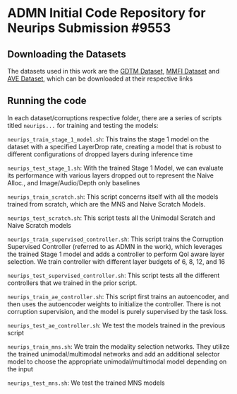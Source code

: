 # ADMN Initial Code Repository for Neurips Submission #9553


## Downloading the Datasets
The datasets used in this work are the [GDTM Dataset](https://github.com/nesl/GDTM), [MMFI Dataset](https://ntu-aiot-lab.github.io/mm-fi) and [AVE Dataset](https://sites.google.com/view/audiovisualresearch), which can be downloaded at their respective links


## Running the code

In each dataset/corruptions respective folder, there are a series of scripts titled `neurips...` for training and testing the models:

`neurips_train_stage_1_model.sh`: This trains the stage 1 model on the dataset with a specified LayerDrop rate, creating a model that is robust to different configurations of dropped layers during inference time

`neurips_test_stage_1.sh`: With the trained Stage 1 Model, we can evaluate its performance with various layers dropped out to represent the Naive Alloc., and Image/Audio/Depth only baselines

`neurips_train_scratch.sh`: This script concerns itself with all the models trained from scratch, which are the MNS and Naive Scratch Models.

`neurips_test_scratch.sh`: This script tests all the Unimodal Scratch and Naive Scratch models

`neurips_train_supervised_controller.sh`: This script trains the Corruption Supervised Controller (referred to as ADMN in the work), which leverages the trained Stage 1 model and adds a controller to perform QoI aware layer selection. We train controller with different layer budgets of 6, 8, 12, and 16

`neurips_test_supervised_controller.sh`: This script tests all the different controllers that we trained in the prior script.

`neurips_train_ae_controller.sh`: This script first trains an autoencoder, and then uses the autoencoder weights to initialize the controller. There is not corruption supervision, and the model is purely supervised by the task loss. 

`neurips_test_ae_controller.sh`: We test the models trained in the previous script

`neurips_train_mns.sh`: We train the modality selection networks. They utilize the trained unimodal/multimodal networks and add an additional selector model to choose the appropriate unimodal/multimodal model depending on the input

`neurips_test_mns.sh`: We test the trained MNS models

